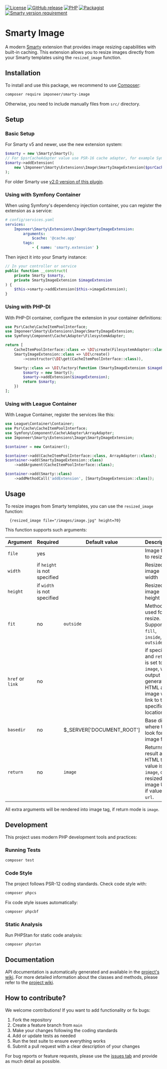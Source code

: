 [![License](https://img.shields.io/github/license/imponeer/smarty-image.svg)](LICENSE) [![GitHub release](https://img.shields.io/github/release/imponeer/smarty-image.svg)](https://github.com/imponeer/smarty-image/releases) [![PHP](https://img.shields.io/packagist/php-v/imponeer/smarty-image.svg)](http://php.net) [![Packagist](https://img.shields.io/packagist/dm/imponeer/smarty-image.svg)](https://packagist.org/packages/imponeer/smarty-image) [![Smarty version requirement](https://img.shields.io/packagist/dependency-v/imponeer/smarty-image/smarty%2Fsmarty)](https://smarty-php.github.io)

# Smarty Image

A modern [Smarty](https://smarty.net) extension that provides image resizing capabilities with built-in caching. This extension allows you to resize images directly from your Smarty templates using the `resized_image` function.

## Installation

To install and use this package, we recommend to use [Composer](https://getcomposer.org):

```bash
composer require imponeer/smarty-image
```

Otherwise, you need to include manually files from `src/` directory.

## Setup

### Basic Setup

For Smarty v5 and newer, use the new extension system:

```php
$smarty = new \Smarty\Smarty();
// For $psrCacheAdapter value use PSR-16 cache adapter, for example Symfony\Component\Cache\Adapter\ArrayAdapter
$smarty->addExtension(
    new \Imponeer\Smarty\Extensions\Image\SmartyImageExtension($psrCacheAdapter)
);
```

For older Smarty use [v2.0 version of this plugin](https://github.com/imponeer/smarty-image/tree/v2.0.2).

### Using with Symfony Container

When using Symfony's dependency injection container, you can register the extension as a service:

```yaml
# config/services.yaml
services:
    Imponeer\Smarty\Extensions\Image\SmartyImageExtension:
        arguments:
            $cache: '@cache.app'
        tags:
            - { name: 'smarty.extension' }
```

Then inject it into your Smarty instance:

```php
// In your controller or service
public function __construct(
    private Smarty $smarty,
    private SmartyImageExtension $imageExtension
) {
    $this->smarty->addExtension($this->imageExtension);
}
```

### Using with PHP-DI

With PHP-DI container, configure the extension in your container definitions:

```php
use Psr\Cache\CacheItemPoolInterface;
use Imponeer\Smarty\Extensions\Image\SmartyImageExtension;
use Symfony\Component\Cache\Adapter\FilesystemAdapter;

return [
    CacheItemPoolInterface::class => \DI\create(FilesystemAdapter::class),
    SmartyImageExtension::class => \DI\create()
        ->constructor(\DI\get(CacheItemPoolInterface::class)),

    Smarty::class => \DI\factory(function (SmartyImageExtension $imageExtension) {
        $smarty = new Smarty();
        $smarty->addExtension($imageExtension);
        return $smarty;
    })
];
```

### Using with League Container

With League Container, register the services like this:

```php
use League\Container\Container;
use Psr\Cache\CacheItemPoolInterface;
use Symfony\Component\Cache\Adapter\ArrayAdapter;
use Imponeer\Smarty\Extensions\Image\SmartyImageExtension;

$container = new Container();

$container->add(CacheItemPoolInterface::class, ArrayAdapter::class);
$container->add(SmartyImageExtension::class)
    ->addArgument(CacheItemPoolInterface::class);

$container->add(Smarty::class)
    ->addMethodCall('addExtension', [SmartyImageExtension::class]);
```

## Usage

To resize images from Smarty templates, you can use the `resized_image` function:
```smarty
  {resized_image file="/images/image.jpg" height=70}
```

This function supports such arguments:

| Argument | Required | Default value | Description |
|----------|----------|---------------|-------------|
| `file`     | yes      |               | Image file to resize |
| `width`    | if `height` is not specified | | Resized image width |
| `height`   | if `width` is not specified | | Resized image height |
| `fit`     | no | `outside` | Method used for resize. Supported `fill`, `inside`, `outside` |
| `href` or `link`    | no | | if specified and `return` is set to `image`, will output generated HTML as image with link to this specific location |
| `basedir` | no | $_SERVER['DOCUMENT_ROOT'] | Base dir where to look for image files |
| `return` | no | `image` | Returns result as HTML tag if value is `image`, or as resized image URI if value is `url`.  |

All extra arguments will be rendered into image tag, if return mode is `image`.

## Development

This project uses modern PHP development tools and practices:

### Running Tests
```bash
composer test
```

### Code Style
The project follows PSR-12 coding standards. Check code style with:
```bash
composer phpcs
```

Fix code style issues automatically:
```bash
composer phpcbf
```

### Static Analysis
Run PHPStan for static code analysis:
```bash
composer phpstan
```

## Documentation

API documentation is automatically generated and available in the [project's wiki](https://github.com/imponeer/smarty-image/wiki). For more detailed information about the classes and methods, please refer to the [project wiki](https://github.com/imponeer/smarty-image/wiki).

## How to contribute?

We welcome contributions! If you want to add functionality or fix bugs:

1. Fork the repository
2. Create a feature branch from `main`
3. Make your changes following the coding standards
4. Add or update tests as needed
5. Run the test suite to ensure everything works
6. Submit a pull request with a clear description of your changes

For bug reports or feature requests, please use the [issues tab](https://github.com/imponeer/smarty-image/issues) and provide as much detail as possible.

